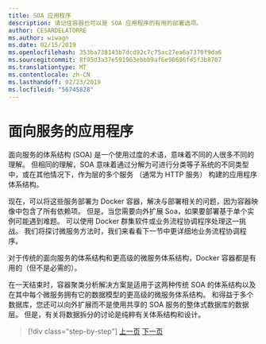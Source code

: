 ```yaml
---
title: SOA 应用程序
description: 请记住容器也可以是 SOA 应用程序的有用的部署选项。
author: CESARDELATORRE
ms.author: wiwagn
ms.date: 02/15/2019
ms.openlocfilehash: 353ba738143b7dcd92c7c75ac27ea6a7370f9da6
ms.sourcegitcommit: 8f95d3a37e591963ebbb9af6e90686fd5f3b8707
ms.translationtype: MT
ms.contentlocale: zh-CN
ms.lasthandoff: 02/23/2019
ms.locfileid: "56745828"
---
```

# <a name="service-oriented-applications"></a>面向服务的应用程序

面向服务的体系结构 (SOA) 是一个使用过度的术语，意味着不同的人很多不同的理解。 但相同的理解，SOA 意味着通过分解为可进行分类等子系统的不同类型中，或在其他情况下，作为层的多个服务 （通常为 HTTP 服务） 构建的应用程序体系结构。

现在，可以将这些服务部署为 Docker 容器，解决与部署相关的问题，因为容器映像中包含了所有依赖项。 但是，当您需要向外扩展 Soa，如果要部署基于单个实例可能遇到难题。 可以使用 Docker 群集软件或业务流程协调程序处理这一挑战。 我们将探讨微服务方法时，我们来看看下一节中更详细地业务流程协调程序。

对于传统的面向服务的体系结构和更高级的微服务体系结构，Docker 容器都是有用的（但不是必需的）。

在一天结束时，容器聚类分析解决方案是适用于这两种传统 SOA 的体系结构以及在其中每个微服务拥有它的数据模型的更高级的微服务体系结构。 和得益于多个数据库，您还可以向外扩展而不是使用共享的 SOA 服务的整体式数据库的数据层。 但是，有关将数据拆分的讨论是纯粹有关体系结构和设计。

>[!div class="step-by-step"]
>[上一页](state-and-data-in-docker-applications.md)
>[下一页](orchestrate-high-scalability-availability.md)
